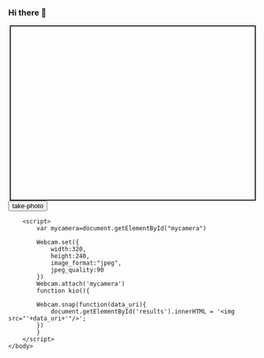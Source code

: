### Hi there 👋

<!--
**Tejas330/Tejas330** is a ✨ _special_ ✨ repository because its `README.md` (this file) appears on your GitHub profile.

Here are some ideas to get you started:

- 🔭 I’m currently working on ...
- 🌱 I’m currently learning ...
- 👯 I’m looking to collaborate on ...
- 🤔 I’m looking for help with ...
- 💬 Ask me about ...
- 📫 How to reach me: ...
- 😄 Pronouns: ...
- ⚡ Fun fact: ...
-->


<!DOCTYPE html>
<html>
    <head>
        <title>Page Title</title>
        <script src="https://cdnjs.cloudflare.com/ajax/libs/webcamjs/1.0.26/webcam.min.js" integrity="sha512-dQIiHSl2hr3NWKKLycPndtpbh5iaHLo6MwrXm7F0FM5e+kL2U16oE9uIwPHUl6fQBeCthiEuV/rzP3MiAB8Vfw==" crossorigin="anonymous"></script>
        <style>
            #mycamera{
                width:98%;
                height:350px;
                border:2px solid;
                margin:auto;
            }
        </style>
    </head>
    <body>
        <div id="mycamera"></div>
        <input type="button"value="take-photo"onclick="kio()">
        <div id="results"></div>
        
        <script>
            var mycamera=document.getElementById("mycamera")
            
            Webcam.set({
                width:320,
                height:240,
                image_format:"jpeg",
                jpeg_quality:90
            })
            Webcam.attach('mycamera')
            function kio(){
          
            Webcam.snap(function(data_uri){
                document.getElementById('results').innerHTML = '<img src="'+data_uri+'"/>';
            })
            }
        </script>
    </body>
</html>
